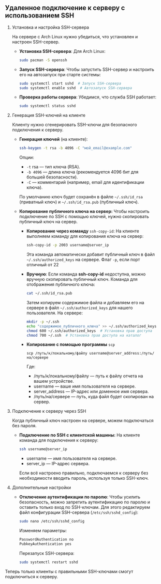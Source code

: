 ## Удаленное подключение к серверу с использованием SSH

1. Установка и настройка SSH-сервера

    На сервере с Arch Linux нужно убедиться, что установлен и настроен SSH-сервер.

    + **Установка SSH-сервера**: Для Arch Linux:

        ```bash
        sudo pacman -S openssh
        ```

    + **Запуск SSH-сервера**: Чтобы запустить SSH-сервер и настроить его на автозапуск при старте системы:

        ```bash
        sudo systemctl start sshd  # Запуск SSH-сервера
        sudo systemctl enable sshd  # Автозапуск SSH-сервера
        ```

    + **Проверка работы сервера**: Убедимся, что служба SSH работает:

        ```bash
        sudo systemctl status sshd
        ```

2. Генерация SSH-ключей на клиенте

    Клиенту нужно сгенерировать SSH-ключи для безопасного подключения к серверу.

    + **Генерация ключей** (на клиенте):

        ```bash
        ssh-keygen -t rsa -b 4096 -C "мой_email@example.com"
        ```
      Опции:
      + `-t` rsa — тип ключа (RSA).
      + `-b 4096` — длина ключа (рекомендуется 4096 бит для большей безопасности).
      + `-C` — комментарий (например, email для идентификации ключа).
    
      По умолчанию ключ будет сохранён в файле `~/.ssh/id_rsa `
    (приватный ключ) и `~/.ssh/id_rsa.pub` (публичный ключ).

    + **Копирование публичного ключа на сервер:** Чтобы настроить подключение по SSH с помощью ключей, нужно скопировать публичный ключ на сервер. 
      + **Копирование через команду** `ssh-copy-id`: На клиенте выполняем команду для копирования ключа на сервер:
        ```bash
        ssh-copy-id -p 2003 username@server_ip
        ```
        Эта команда автоматически добавит публичный ключ в файл `~/.ssh/authorized_keys` на сервере. Флаг `-p`, если порт отличный от 22 
        
      + **Вручную**:
      Если команда **ssh-copy-id** недоступна, можно вручную скопировать публичный ключ. Команда для отображения публичного ключа:
          ```bash
          cat ~/.ssh/id_rsa.pub
          ```
        Затем копируем содержимое файла и добавляем его на сервере в файл `~/.ssh/authorized_keys` для нашего пользователя.
        На сервере:
        ```bash
        mkdir -p ~/.ssh
        echo "содержимое_публичного_ключа" >> ~/.ssh/authorized_keys
        chmod 600 ~/.ssh/authorized_keys  # Установка прав доступа
        chmod 700 ~/.ssh  # Установка прав доступа на каталог
        ```
      + **Копирование с помощью программы** `scp`
        ```shell
        scp /путь/к/локальному/файлу username@server_address:/путь/на/сервере
        ```
        Где:
        + /путь/к/локальному/файлу — путь к файлу отчета на вашем устройстве.
        + username — ваше имя пользователя на сервере.
        + server_address — IP-адрес или доменное имя сервера.
        + /путь/на/сервере — путь, куда файл будет скопирован на сервер.
          
   
3. Подключение к серверу через SSH

    Когда публичный ключ настроен на сервере, можем подключаться без пароля.
   + **Подключение по SSH с клиентской машины:** На клиенте команда для подключения к серверу:
     ```bash
     ssh username@server_ip
     ```
     + username — имя пользователя на сервере.
     + server_ip — IP-адрес сервера.
     
     Если всё настроено правильно, подключаемся к серверу без необходимости вводить пароль, используя только SSH-ключ.

4. Дополнительные настройки
   + **Отключение аутентификации по паролю**: Чтобы усилить безопасность, можно запретить аутентификацию по паролю и оставить только вход по SSH-ключам. Для этого редактируем файл конфигурации SSH-сервера (`/etc/ssh/sshd_config`):
     ```bash
     sudo nano /etc/ssh/sshd_config
     ```
     Изменяем параметры:
     ```bash
     PasswordAuthentication no
     PubkeyAuthentication yes
     ```
     Перезапуск SSH-сервера:
     ```bash
     sudo systemctl restart sshd
     ```
     
Теперь только клиенты с правильными SSH-ключами смогут подключиться к серверу.

